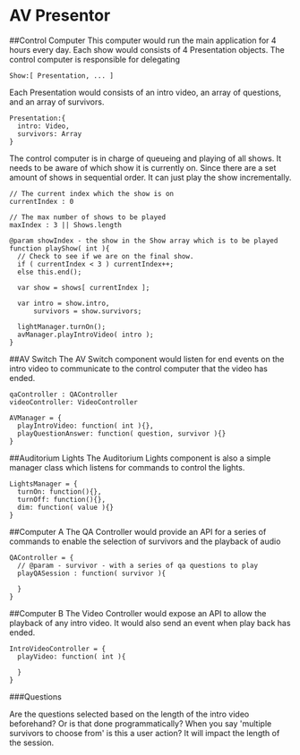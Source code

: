 AV Presentor
====
##Control Computer
This computer would run the main application for 4 hours every day. Each
show would consists of 4 Presentation objects. The control computer is
responsible for delegating 

```
Show:[ Presentation, ... ]
```

Each Presentation would consists of an intro video, an array of
questions, and an array of survivors.

```
Presentation:{
  intro: Video,
  survivors: Array
}
```

The control computer is in charge of queueing and playing of all shows.
It needs to be aware of which show it is currently on. Since there are a
set amount of shows in sequential order. It can just play the show
incrementally.

```
// The current index which the show is on
currentIndex : 0

// The max number of shows to be played
maxIndex : 3 || Shows.length

@param showIndex - the show in the Show array which is to be played
function playShow( int ){
  // Check to see if we are on the final show.
  if ( currentIndex < 3 ) currentIndex++;
  else this.end();

  var show = shows[ currentIndex ];
  
  var intro = show.intro,
      survivors = show.survivors;

  lightManager.turnOn();
  avManager.playIntroVideo( intro );
}

```

##AV Switch
The AV Switch component would listen for end events on the intro video
to communicate to the control computer that the video has ended.

```
qaController : QAController
videoController: VideoController

AVManager = {
  playIntroVideo: function( int ){},
  playQuestionAnswer: function( question, survivor ){}
}
```

##Auditorium Lights
The Auditorium Lights component is also a simple manager class which
listens for commands to control the lights. 

```
LightsManager = {
  turnOn: function(){},
  turnOff: function(){},
  dim: function( value ){}
}
```

##Computer A
The QA Controller would provide an API for a series of commands to
enable the selection of survivors and the playback of audio

```
QAController = {
  // @param - survivor - with a series of qa questions to play
  playQASession : function( survivor ){

  }
}
```


##Computer B
The Video Controller would expose an API to allow the playback of any
intro video. It would also send an event when play back has ended.

```
IntroVideoController = {
  playVideo: function( int ){
    
  }
}
```


###Questions

Are the questions selected based on the length of the intro video
beforehand? Or is that done programmatically? When you say 'multiple
survivors to choose from' is this a user action? It will impact the
length of the session.
